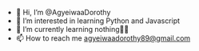- 👋 Hi, I’m @AgyeiwaaDorothy
- 👀 I’m interested in learning Python and Javascript
- 🌱 I’m currently learning nothing😬🫢
- 📫 How to reach me agyeiwaadorothy89@gmail.com

<!---
AgyeiwaaD/AgyeiwaaD is a ✨ special ✨ repository because its `README.md` (this file) appears on your GitHub profile.
You can click the Preview link to take a look at your changes.
--->
